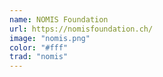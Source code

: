 ```yaml
---
name: NOMIS Foundation
url: https://nomisfoundation.ch/
image: "nomis.png"
color: "#fff"
trad: "nomis"
---
```

